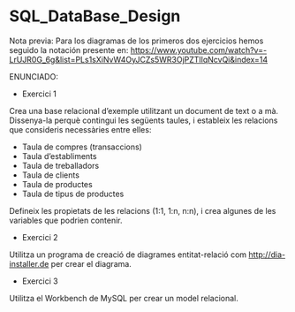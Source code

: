 # SQL_DataBase_Design

Nota previa: Para los diagramas de los primeros dos ejercicios hemos seguido la notación presente en: https://www.youtube.com/watch?v=-LrUJR0G_6g&list=PLs1sXiNvW4OyJCZs5WR3OjPZTlIqNcvQi&index=14 


ENUNCIADO:

- Exercici 1

Crea una base relacional d’exemple utilitzant un document de text o a mà. Dissenya-la perquè contingui les següents taules, i estableix les relacions que consideris necessàries entre elles:

-	Taula de compres (transaccions)
-	Taula d’establiments
-	Taula de treballadors
-	Taula de clients
-	Taula de productes
-	Taula de tipus de productes

Defineix les propietats de les relacions (1:1, 1:n, n:n), i crea algunes de les variables que podrien contenir.


- Exercici 2

Utilitza un programa de creació de diagrames entitat-relació com http://dia-installer.de per crear el diagrama.


- Exercici 3

Utilitza el Workbench de MySQL per crear un model relacional. 
